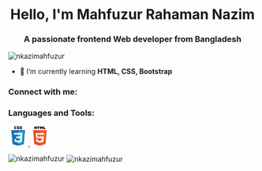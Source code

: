 

<h1 align="center">Hello, I'm Mahfuzur Rahaman Nazim</h1>
<h3 align="center">A passionate frontend Web developer from Bangladesh</h3>

<p align="left"> <img src="https://komarev.com/ghpvc/?username=nkazimahfuzur&label=Profile%20views&color=0e75b6&style=flat" alt="nkazimahfuzur" /> </p>

- 🌱 I’m currently learning **HTML, CSS, Bootstrap**

<h3 align="left">Connect with me:</h3>
<p align="left">
</p>

<h3 align="left">Languages and Tools:</h3>
<p align="left"> <a href="https://www.w3schools.com/css/" target="_blank" rel="noreferrer"> <img src="https://raw.githubusercontent.com/devicons/devicon/master/icons/css3/css3-original-wordmark.svg" alt="css3" width="40" height="40"/> </a> <a href="https://www.w3.org/html/" target="_blank" rel="noreferrer"> <img src="https://raw.githubusercontent.com/devicons/devicon/master/icons/html5/html5-original-wordmark.svg" alt="html5" width="40" height="40"/> </a> </p>

<p><img align="left" src="https://github-readme-stats.vercel.app/api/top-langs?username=nkazimahfuzur&show_icons=true&locale=en&layout=compact" alt="nkazimahfuzur" /></p>

<p>&nbsp;<img align="center" src="https://github-readme-stats.vercel.app/api?username=nkazimahfuzur&show_icons=true&locale=en" alt="nkazimahfuzur" /></p>


